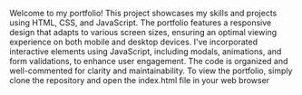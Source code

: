 Welcome to my portfolio! This project showcases my skills and projects using HTML, CSS, and JavaScript. 
The portfolio features a responsive design that adapts to various screen sizes, ensuring an optimal viewing experience on both mobile and desktop devices. 
I've incorporated interactive elements using JavaScript, including modals, animations, and form validations, to enhance user engagement.
The code is organized and well-commented for clarity and maintainability.
To view the portfolio, simply clone the repository and open the index.html file in your web browser
